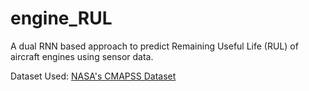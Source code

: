 # engine_RUL

A dual RNN based approach to predict Remaining Useful Life (RUL) of aircraft engines using sensor data. 

Dataset Used: [NASA's CMAPSS Dataset](https://www.kaggle.com/datasets/aadharshviswanath/aircraft-sensor-and-engine-performance)
